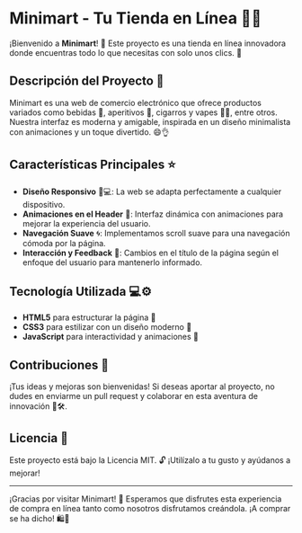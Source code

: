 # Minimart - Tu Tienda en Línea 🛒✨

¡Bienvenido a **Minimart**! 🎉 Este proyecto es una tienda en línea innovadora donde encuentras todo lo que necesitas con solo unos clics. 🚀

## Descripción del Proyecto 📖

Minimart es una web de comercio electrónico que ofrece productos variados como bebidas 🍹, aperitivos 🍕, cigarros y vapes 🚬💨, entre otros. Nuestra interfaz es moderna y amigable, inspirada en un diseño minimalista con animaciones y un toque divertido. 😄👌

## Características Principales ⭐

-   **Diseño Responsivo** 📱💻: La web se adapta perfectamente a cualquier dispositivo.
-   **Animaciones en el Header** 🎨: Interfaz dinámica con animaciones para mejorar la experiencia del usuario.
-   **Navegación Suave** 🌀: Implementamos scroll suave para una navegación cómoda por la página.
-   **Interacción y Feedback** 🔔: Cambios en el título de la página según el enfoque del usuario para mantenerlo informado.

## Tecnología Utilizada 💻⚙️

-   **HTML5** para estructurar la página 📄
-   **CSS3** para estilizar con un diseño moderno 🎨
-   **JavaScript** para interactividad y animaciones 🚀

## Contribuciones 🤝

¡Tus ideas y mejoras son bienvenidas! Si deseas aportar al proyecto, no dudes en enviarme un pull request y colaborar en esta aventura de innovación 🚀🛠️.

## Licencia 📜

Este proyecto está bajo la Licencia MIT. 🔓 ¡Utilízalo a tu gusto y ayúdanos a mejorar!

---

¡Gracias por visitar Minimart! 🙌 Esperamos que disfrutes esta experiencia de compra en línea tanto como nosotros disfrutamos creándola. ¡A comprar se ha dicho! 🛍️🎊
